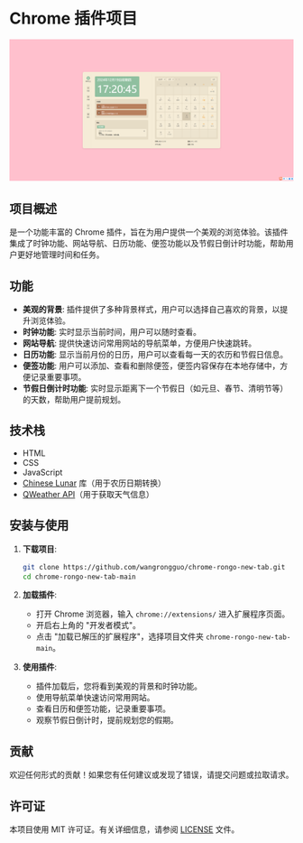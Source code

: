# Chrome 插件项目 
![预览图](images/003.png)

## 项目概述

 是一个功能丰富的 Chrome 插件，旨在为用户提供一个美观的浏览体验。该插件集成了时钟功能、网站导航、日历功能、便签功能以及节假日倒计时功能，帮助用户更好地管理时间和任务。

## 功能

- **美观的背景**: 插件提供了多种背景样式，用户可以选择自己喜欢的背景，以提升浏览体验。
- **时钟功能**: 实时显示当前时间，用户可以随时查看。
- **网站导航**: 提供快速访问常用网站的导航菜单，方便用户快速跳转。
- **日历功能**: 显示当前月份的日历，用户可以查看每一天的农历和节假日信息。
- **便签功能**: 用户可以添加、查看和删除便签，便签内容保存在本地存储中，方便记录重要事项。
- **节假日倒计时功能**: 实时显示距离下一个节假日（如元旦、春节、清明节等）的天数，帮助用户提前规划。

## 技术栈

- HTML
- CSS
- JavaScript
- [Chinese Lunar](https://github.com/yangshun/chinese-lunar) 库（用于农历日期转换）
- [QWeather API](https://dev.qweather.com/)（用于获取天气信息）

## 安装与使用

1. **下载项目**:
   ```bash
   git clone https://github.com/wangrongguo/chrome-rongo-new-tab.git
   cd chrome-rongo-new-tab-main
   ```

2. **加载插件**:
   - 打开 Chrome 浏览器，输入 `chrome://extensions/` 进入扩展程序页面。
   - 开启右上角的 "开发者模式"。
   - 点击 "加载已解压的扩展程序"，选择项目文件夹 `chrome-rongo-new-tab-main`。

3. **使用插件**:
   - 插件加载后，您将看到美观的背景和时钟功能。
   - 使用导航菜单快速访问常用网站。
   - 查看日历和便签功能，记录重要事项。
   - 观察节假日倒计时，提前规划您的假期。

## 贡献

欢迎任何形式的贡献！如果您有任何建议或发现了错误，请提交问题或拉取请求。

## 许可证

本项目使用 MIT 许可证。有关详细信息，请参阅 [LICENSE](LICENSE) 文件。
